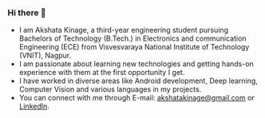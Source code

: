 ### Hi there 👋
   * I am Akshata Kinage, a third-year engineering student pursuing Bachelors of Technology (B.Tech.) in Electronics and communication Engineering (ECE) from Visvesvaraya National Institute of Technology (VNIT), Nagpur.
   * I am passionate about learning new technologies and getting hands-on experience with them at the first opportunity I get.
   * I have worked in diverse areas like Android development, Deep learning, Computer Vision and various languages in my projects.
   * You can connect with me through E-mail: akshatakinage@gmail.com or [LinkedIn](https://www.linkedin.com/in/akshatakinage/).

